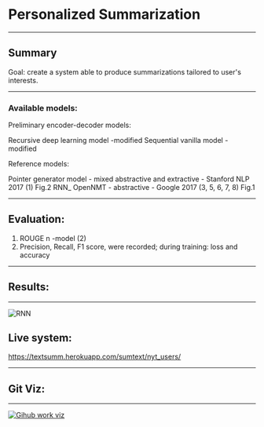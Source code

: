 # Personalized Summarization

-------

## Summary

Goal: create a system able to produce summarizations tailored to user's interests.

-------------


### Available models:


Preliminary encoder-decoder models:

Recursive deep learning model -modified
Sequential vanilla model - modified 


Reference models: 

Pointer generator model - mixed abstractive and extractive - Stanford NLP 2017 (1) Fig.2
RNN_ OpenNMT - abstractive - Google 2017 (3, 5, 6, 7, 8) Fig.1


---------------

## Evaluation:

1. ROUGE n -model (2)
2. Precision, Recall, F1 score, were recorded; during training: loss and accuracy


---------------


## Results:

----------------

![RNN](https://raw.githubusercontent.com/mmehedin/summarization/master/temp/rnn.png)



## Live system:

https://textsumm.herokuapp.com/sumtext/nyt_users/


-------------------

## Git Viz: 

-------------------

[![Gihub work viz](https://raw.githubusercontent.com/mmehedin/summarization/master/temp/movie.png)](https://raw.githubusercontent.com/mmehedin/summarization/master/temp/movie.mp4)


